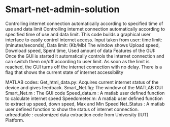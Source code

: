 # Smart-net-admin-solution
Controlling internet connection automatically according to specified time of use and data limit
Controlling internet connection automatically according to specified time of use and data limit.
This code builds a graphical user interface to easily control internet access. 
Input taken from user: time limit: (minutes/seconds), Data limit: (Kb/Mb) 
The window shows Upload speed, Download speed, Spent time, Used amount of data
Features of the GUI:
Once the GUI is started it automatically controls the internet connection and can switch them on/off according to user limit.
As soon as the limit is reached, the GUI turns off the internet connection with no delay.
There is a flag that shows the current state of internet accessibility

MATLAB codes: 
Get_html_data.py: Acquires current internet status of the device and gives feedback.
Smart_Net.fig: The window of the MATLAB GUI
Smart_Net.m : The GUI code 
Speed_data.m : A matlab user defined function to calculate internet speed 
Speedometer.m: A matlab user defined function to extract up speed, down speed,
Max and Min Speed Net_Status : A matlab user defined function to show the status of internet connection.
urlreadtable : customized data extraction code from University (IUT) Platform.

